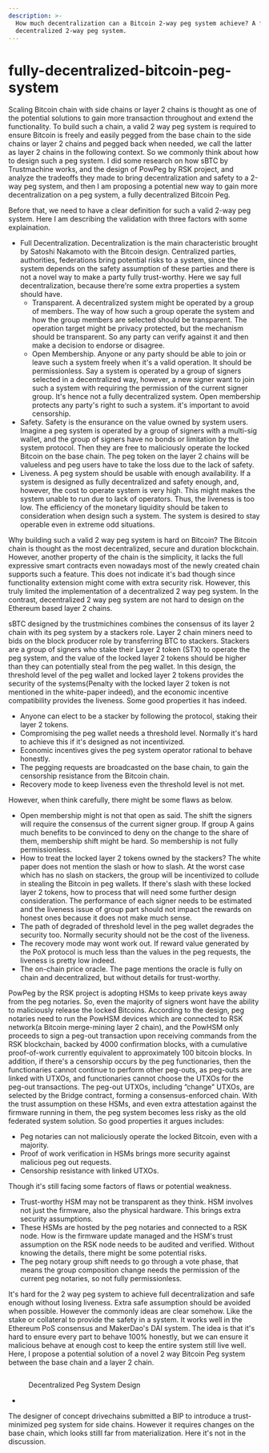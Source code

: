 ```yaml
---
description: >-
  How much decentralization can a Bitcoin 2-way peg system achieve? A fully
  decentralized 2-way peg system.
---
```


# fully-decentralized-bitcoin-peg-system

Scaling Bitcoin chain with side chains or layer 2 chains is thought as one of the potential solutions to gain more transaction throughout and extend the functionality. To build such a chain, a valid 2 way peg system is required to ensure Bitcoin is freely and easily pegged from the base chain to the side chains or layer 2 chains and pegged back when needed, we call the latter as layer 2 chains in the following context. So we commonly think about how to design such a peg system. I did some research on how sBTC by Trustmachine works, and the design of PowPeg by RSK project, and analyze the tradeoffs they made to bring decentralization and safety to a 2-way peg system, and then I am proposing a potential new way to gain more decentralization on a peg system, a fully decentralized Bitcoin Peg.

Before that, we need to have a clear definition for such a valid 2-way peg system. Here I am describing the validation with three factors with some explaination.

* Full Decentralization. Decentralization is the main characteristic brought by Satoshi Nakamoto with the Bitcoin design. Centralized parties, authorities, federations bring potential risks to a system, since the system depends on the safety assumption of these parties and there is not a novel way to make a party fully trust-worthy. Here we say full decentralization, because there're some extra properties a system should have.
  * Transparent. A decentralized system might be operated by a group of members. The way of how such a group operate the system and how the group members are selected should be transparent. The operation target might be privacy protected, but the mechanism should be transparent. So any party can verify against it and then make a decision to endorse or disagree.
  * Open Membership. Anyone or any party should be able to join or leave such a system freely when it's a valid operation. It should be permissionless. Say a system is operated by a group of signers selected in a decentralized way, however, a new signer want to join such a system with requiring the permission of the current signer group. It's hence not a fully decentralized system. Open membership protects any party's right to such a system. it's important to avoid censorship.
* Safety. Safety is the ensurance on the value owned by system users. Imagine a peg system is operated by a group of signers with a multi-sig wallet, and the group of signers have no bonds or limitation by the system protocol. Then they are free to maliciously operate the locked Bitcoin on the base chain. The peg token on the layer 2 chains will be valueless and peg users have to take the loss due to the lack of safety.
* Liveness. A peg system should be usable with enough availability. If a system is designed as fully decentralized and safety enough, and, however, the cost to operate system is very high. This might makes the system unable to run due to lack of operators. Thus, the liveness is too low. The efficiency of the monetary liquidity should be taken to consideration when design such a system. The system is desired to stay operable even in extreme odd situations.

Why building such a valid 2 way peg system is hard on Bitcoin? The Bitcoin chain is thought as the most decentralized, secure and duration blockchain. However, another property of the chain is the simplicity, it lacks the full expressive smart contracts even nowadays most of the newly created chain supports such a feature. This does not indicate it's bad though since functionality extension might come with extra security risk. However, this truly limited the implementation of a decentralized 2 way peg system. In the contrast, decentralized 2 way peg system are not hard to design on the Ethereum based layer 2 chains.

sBTC designed by the trustmichines combines the consensus of its layer 2 chain with its peg system by a stackers role. Layer 2 chain miners need to bids on the block producer role by transferring BTC to stackers. Stackers are a group of signers who stake their Layer 2 token (STX) to operate the peg system, and the value of the locked layer 2 tokens should be higher than they can potentially steal from the peg wallet. In this design, the threshold level of the peg wallet and locked layer 2 tokens provides the security of the systems(Penalty with the locked layer 2 token is not mentioned in the white-paper indeed), and the economic incentive compatibility provides the liveness. Some good properties it has indeed.

* Anyone can elect to be a stacker by following the protocol, staking their layer 2 tokens.
* Compromising the peg wallet needs a threshold level. Normally it's hard to achieve this if it's designed as not incentivized.
* Economic incentives gives the peg system operator rational to behave honestly.
* The pegging requests are broadcasted on the base chain, to gain the censorship resistance from the Bitcoin chain.
* Recovery mode to keep liveness even the threshold level is not met.

However, when think carefully, there might be some flaws as below.

* Open membership might is not that open as said. The shift the signers will require the consensus of the current signer group. If group A gains much benefits to be convinced to deny on the change to the share of them, membership shift might be hard. So membership is not fully permissionless.
* How to treat the locked layer 2 tokens owned by the stackers? The white paper does not mention the slash or how to slash. At the worst case which has no slash on stackers, the group will be incentivized to collude in stealing the Bitcoin in peg wallets. If there's slash with these locked layer 2 tokens, how to process that will need some further design consideration. The performance of each signer needs to be estimated and the liveness issue of group part should not impact the rewards on honest ones because it does not make much sense.
* The path of degraded of threshold level in the peg wallet degrades the security too. Normally security should not be the cost of the liveness.
* The recovery mode may wont work out. If reward value generated by the PoX protocol is much less than the values in the peg requests, the liveness is pretty low indeed.
* The on-chain price oracle. The page mentions the oracle is fully on chain and decentralized, but without details for trust-worthy.

PowPeg by the RSK project is adopting HSMs to keep private keys away from the peg notaries. So, even the majority of signers wont have the ability to maliciously release the locked Bitcoins. According to the design, peg notaries need to run the PowHSM devices which are connected to RSK network(a Bitcoin merge-mining layer 2 chain), and the PowHSM only proceeds to sign a peg-out transaction upon receiving commands from the RSK blockchain, backed by 4000 confirmation blocks, with a cumulative proof-of-work currently equivalent to approximately 100 bitcoin blocks. In addition, if there's a censorship occurs by the peg functionaries, then the functionaries cannot continue to perform other peg-outs, as peg-outs are linked with UTXOs, and functionaries cannot choose the UTXOs for the peg-out transactions. The peg-out UTXOs, including “change” UTXOs, are selected by the Bridge contract, forming a consensus-enforced chain. With the trust assumption on these HSMs, and even extra attestation against the firmware running in them, the peg system becomes less risky as the old federated system solution. So good properties it argues includes:

* Peg notaries can not maliciously operate the locked Bitcoin, even with a majority.
* Proof of work verification in HSMs brings more security against malicious peg out requests.
* Censorship resistance with linked UTXOs.

Though it's still facing some factors of flaws or potential weakness.

* Trust-worthy HSM may not be transparent as they think. HSM involves not just the firmware, also the physical hardware. This brings extra security assumptions.
* These HSMs are hosted by the peg notaries and connected to a RSK node. How is the firmware update managed and the HSM's trust assumption on the RSK node needs to be audited and verified. Without knowing the details, there might be some potential risks.
* The peg notary group shift needs to go through a vote phase, that means the group composition change needs the permission of the current peg notaries, so not fully permissionless.

It's hard for the 2 way peg system to achieve full decentralization and safe enough without losing liveness. Extra safe assumption should be avoided when possible. However the commonly ideas are clear somehow. Like the stake or collateral to provide the safety in a system. It works well in the Ethereum PoS consensus and MakerDao's DAI system. The idea is that it's hard to ensure every part to behave 100% honestly, but we can ensure it malicious behave at enough cost to keep the entire system still live well. Here, I propose a potential solution of a novel 2 way Bitcoin Peg system between the base chain and a layer 2 chain.



<figure><img src="https://lh5.googleusercontent.com/lg0zITunH2I9SV1VEcIFHNWe1lqGzuqcwK338lm0Z8e4Sch67jwaCjlddKBj_XeB1OLdoJsgOcvFegT1XE830BvOiSNiQFYnYx6wI5n0mQDUNIq1s7vdfB2CloOR3M8rSjxdgxvTQRxz0Ni-DiiBnwU" alt=""><figcaption><p>Decentralized Peg System Design</p></figcaption></figure>

*



The designer of concept drivechains submitted a BIP to introduce a trust-minimized peg system for side chains. However it requires changes on the base chain, which looks stilll far from materialization. Here it's not in the discussion.
